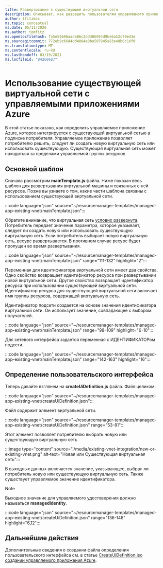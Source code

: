 ```yaml
---
title: Развертывание в существующей виртуальной сети
description: Описывает, как разрешить пользователям управляемого приложения выбирать существующую виртуальную сеть. Виртуальная сеть может находиться за пределами управляемого приложения.
author: tfitzmac
ms.topic: conceptual
ms.date: 05/11/2020
ms.author: tomfitz
ms.openlocfilehash: fa5e59b96aada06c2dd486094d9be6a52c79e43e
ms.sourcegitcommit: 772eb9c6684dd4864e0ba507945a83e48b8c16f0
ms.translationtype: MT
ms.contentlocale: ru-RU
ms.lasthandoff: 03/19/2021
ms.locfileid: "84260687"
---
```

# <a name="use-existing-virtual-network-with-azure-managed-applications"></a>Использование существующей виртуальной сети с управляемыми приложениями Azure

В этой статье показано, как определить управляемое приложение Azure, которое интегрируется с существующей виртуальной сетью в подписке потребителя. Управляемое приложение позволяет потребителю решить, следует ли создать новую виртуальную сеть или использовать существующую. Существующая виртуальная сеть может находиться за пределами управляемой группы ресурсов.

## <a name="main-template"></a>Основной шаблон

Сначала рассмотрим **mainTemplate.js** файла. Ниже показан весь шаблон для развертывания виртуальной машины и связанных с ней ресурсов. Позже вы узнаете о том, какие части шаблона связаны с использованием существующей виртуальной сети.

:::code language="json" source="~/resourcemanager-templates/managed-app-existing-vnet/mainTemplate.json":::

Обратите внимание, что виртуальная сеть [условно развернута](../templates/conditional-resource-deployment.md). Потребитель передает значение параметра, которое указывает, следует ли создать новую или использовать существующую виртуальную сеть. Если потребитель выбирает новую виртуальную сеть, ресурс развертывается. В противном случае ресурс будет пропущен во время развертывания.

:::code language="json" source="~/resourcemanager-templates/managed-app-existing-vnet/mainTemplate.json" range="111-132" highlight="2":::

Переменная для идентификатора виртуальной сети имеет два свойства. Одно свойство возвращает идентификатор ресурса при развертывании новой виртуальной сети. Другое свойство возвращает идентификатор ресурса при использовании существующей виртуальной сети. Идентификатор ресурса для существующей виртуальной сети включает имя группы ресурсов, содержащей виртуальную сеть.

Идентификатор подсети создается на основе значения идентификатора виртуальной сети. Он использует значение, совпадающее с выбором получателей.

:::code language="json" source="~/resourcemanager-templates/managed-app-existing-vnet/mainTemplate.json" range="98-109" highlight="6-10":::

Для сетевого интерфейса задается переменная с ИДЕНТИФИКАТОРом подсети.

:::code language="json" source="~/resourcemanager-templates/managed-app-existing-vnet/mainTemplate.json" range="142-163" highlight="16":::

## <a name="ui-definition"></a>Определение пользовательского интерфейса

Теперь давайте взглянем на **createUiDefinition.js** файла. Файл целиком:

:::code language="json" source="~/resourcemanager-templates/managed-app-existing-vnet/createUiDefinition.json":::

Файл содержит элемент виртуальной сети.

:::code language="json" source="~/resourcemanager-templates/managed-app-existing-vnet/createUiDefinition.json" range="53-81":::

Этот элемент позволяет потребителю выбрать новую или существующую виртуальную сеть.

:::image type="content" source="./media/existing-vnet-integration/new-or-existing-vnet.png" alt-text="Новая или Существующая виртуальная сеть":::

В выходных данных включается значение, указывающее, выбрал ли потребитель новую или существующую виртуальную сеть. Также существует управляемое значение идентификатора.

> [!NOTE]
> Выходное значение для управляемого удостоверения должно называться **managedIdentity**.

:::code language="json" source="~/resourcemanager-templates/managed-app-existing-vnet/createUiDefinition.json" range="136-148" highlight="6,12":::

## <a name="next-steps"></a>Дальнейшие действия

Дополнительные сведения о создании файла определения пользовательского интерфейса см. в статье [CreateUiDefinition.jsо создании управляемого приложения Azure](create-uidefinition-overview.md).
